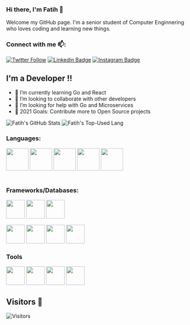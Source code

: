 
<!--
**fatihsezgin/fatihsezgin** is a ✨ _special_ ✨ repository because its `README.md` (this file) appears on your GitHub profile.

Here are some ideas to get you started:

- 🔭 I’m currently working on ...
- 🌱 I’m currently learning ...
- 👯 I’m looking to collaborate on ...
- 🤔 I’m looking for help with ...
- 💬 Ask me about ...
- 📫 How to reach me: ...
- 😄 Pronouns: ...
- ⚡ Fun fact: ...
-->
### Hi there, I'm Fatih  👋

Welcome my GitHub page. I'm a senior student of Computer Enginnering who loves coding and learning new things.

### Connect with me 📫:

[![Twitter Follow](https://img.shields.io/twitter/follow/FatihSezgin?color=1DA1F2&logo=twitter&style=for-the-badge)](https://twitter.com/FatihSzgn1)
[![Linkedin Badge](https://img.shields.io/twitter/url?color=lightblue&label=FatihSezgin&logo=linkedin&logoColor=lightblue&style=for-the-badge&url=https%3A%2F%2Fwww.linkedin.com%2Fin%2FFatihSezgin)](https://www.linkedin.com/in/fatih-sezgin-74ab2b181/)
[![Instagram Badge](https://img.shields.io/twitter/url?color=purple&label=FatihSezgin&logo=instagram&logoColor=purple&style=for-the-badge&url=https%3A%2F%2Fwww.instagram.com%2Ffatihsezgin1)](https://instagram.com/fatihsezgin1/)


## I'm a Developer !!

- 🌱 I’m currently learning Go and React
- 👯 I’m looking to collaborate with other developers
- 🤔 I’m looking for help with Go and Microservices
- 🥅 2021 Goals: Contribute more to Open Source projects

![Fatih's GitHub Stats](https://github-readme-stats.vercel.app/api?username=fatihsezgin&show_icons=true&theme=blue-green)
![Fatih's Top-Used Lang](https://github-readme-stats.vercel.app/api/top-langs/?username=fatihsezgin&langs_count=10&layout=compact&hide=html,css&theme=blue-green)



### Languages:

<code><a href="https://www.java.com/" target="_blank"><img height="60" src="https://cdn.worldvectorlogo.com/logos/java.svg"></a></code>
<code><a href="https://www.javascript.com/" target="_blank"><img height="60" src="https://cdn.worldvectorlogo.com/logos/javascript.svg"></a></code>
<code><a href="https://nodejs.org" target="_blank"><img height="60" src="https://cdn.worldvectorlogo.com/logos/nodejs.svg"></a></code>
<code><a href="https://python.org" target="_blank"><img height="60" src="https://www.vectorlogo.zone/logos/python/python-horizontal.svg"></a></code>
<code><a href="https://https://www.gnu.org/software/bash/" target="_blank"><img height="60" src="https://www.vectorlogo.zone/logos/gnu_bash/gnu_bash-official.svg"></a></code>
<br />
<br />

### Frameworks/Databases:

<code><a href="https://www.opencv.org/" target="_blank"><img height="50" src="https://www.vectorlogo.zone/logos/opencv/opencv-ar21.svg"></a></code>
<code><a href="https://www.numpy.org/" target="_blank"><img height="50" src="https://user-images.githubusercontent.com/50221806/86498193-96dbe380-bd39-11ea-8adf-35606778f6a9.png"></a></code>
<code><a href="https://pandas.pydata.org/" target="_blank"><img height="50" src="https://upload.wikimedia.org/wikipedia/commons/e/ed/Pandas_logo.svg"></a></code>

<code><a href="https://www.sqlite.org/index.html" target="_blank"><img height="50" src="https://www.vectorlogo.zone/logos/sqlite/sqlite-ar21.svg"></a></code>
<code><a href="https://www.postgresql.org/" target="_blank"><img height="50" src="https://www.vectorlogo.zone/logos/postgresql/postgresql-ar21.svg"></a></code>
<code><a href="https://www.mongodb.com" target="_blank"><img height="50" src="https://www.vectorlogo.zone/logos/mongodb/mongodb-ar21.svg"></a></code>
<code><a href="https://www.mysql.org/" target="_blank"><img height="50" src="https://www.vectorlogo.zone/logos/mysql/mysql-horizontal.svg"></a></code> 

### Tools

<code><a href="https://code.visualstudio.com" target="_blank"><img height="50" src="https://www.vectorlogo.zone/logos/visualstudio_code/visualstudio_code-ar21.svg"></a></code> 
<code><a href="https://www.jetbrains.com/" target="_blank"><img height="50" src="https://www.vectorlogo.zone/logos/jetbrains/jetbrains-ar21.svg"></a></code> 
<code><a href="https://git-scm.com/" target="_blank"><img height="50" src="https://www.vectorlogo.zone/logos/git-scm/git-scm-ar21.svg"></a></code>
<code><a href="https://www.vim.org/" target="_blank"><img height="50" src="https://www.vectorlogo.zone/logos/vim/vim-ar21.svg"></a></code> 


## Visitors 💬
![Visitors](https://komarev.com/ghpvc/?username=fatihsezgin&color=brightgreen)
